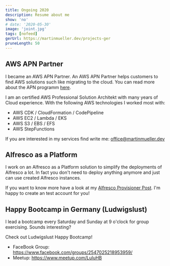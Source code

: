 ```yaml
---
title: Ongoing 2020
description: Resume about me
show: 'no'
# date: '2020-05-30'
image: 'joint.jpg'
tags: [nofeed]
gerUrl: https://martinmueller.dev/projects-ger
pruneLength: 50
---
```


## AWS APN Partner
I became an AWS APN Partner. An AWS APN Partner helps customers to find AWS solutions such like migrating to the cloud. You can read more about the APN programm [here](https://aws.amazon.com/partners/).

I am an certified AWS Professional Solution Architekt with many years of Cloud experience. With the following AWS technologies I worked most with:

* AWS CDK / CloudFormation / CodePipeline
* AWS EC2 / Lambda / EKS
* AWS S3 / EBS / EFS
* AWS StepFunctions

If you are interested in my services find write me: office@martinmueller.dev

## Alfresco as a Platform
I work on an Alfresco as a Platform solution to simplify the deployments of Alfresco a lot. In fact you don't need to deploy anything anymore and just can use created Alfresco instances.

If you want to know more have a look at my [Alfresco Provisioner Post](https://martinmueller.dev/alf-provisioner-eng). I'm happy to create an test account for you!

## Happy Bootcamp in Germany (Ludwigslust)
I lead a bootcamp every Saturday and Sunday at 9 o'clock for group exercising. Sounds interesting?

Check out Ludwigslust Happy Bootcamp!
* FaceBook Group: https://www.facebook.com/groups/2547025218953959/
* Meetup: https://www.meetup.com/LuluHB
<!-- ![joint](joint.jpg) -->